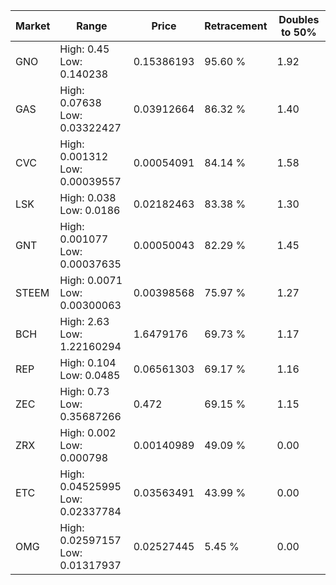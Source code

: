 | Market | Range | Price| Retracement | Doubles to 50% |
| --- | --- | --- | --- | --- |
| GNO | High: 0.45<br />Low: 0.140238 | 0.15386193 | 95.60 % | 1.92 |
| GAS | High: 0.07638<br />Low: 0.03322427 | 0.03912664 | 86.32 % | 1.40 |
| CVC | High: 0.001312<br />Low: 0.00039557 | 0.00054091 | 84.14 % | 1.58 |
| LSK | High: 0.038<br />Low: 0.0186 | 0.02182463 | 83.38 % | 1.30 |
| GNT | High: 0.001077<br />Low: 0.00037635 | 0.00050043 | 82.29 % | 1.45 |
| STEEM | High: 0.0071<br />Low: 0.00300063 | 0.00398568 | 75.97 % | 1.27 |
| BCH | High: 2.63<br />Low: 1.22160294 | 1.6479176 | 69.73 % | 1.17 |
| REP | High: 0.104<br />Low: 0.0485 | 0.06561303 | 69.17 % | 1.16 |
| ZEC | High: 0.73<br />Low: 0.35687266 | 0.472 | 69.15 % | 1.15 |
| ZRX | High: 0.002<br />Low: 0.000798 | 0.00140989 | 49.09 % | 0.00 |
| ETC | High: 0.04525995<br />Low: 0.02337784 | 0.03563491 | 43.99 % | 0.00 |
| OMG | High: 0.02597157<br />Low: 0.01317937 | 0.02527445 | 5.45 % | 0.00 |
